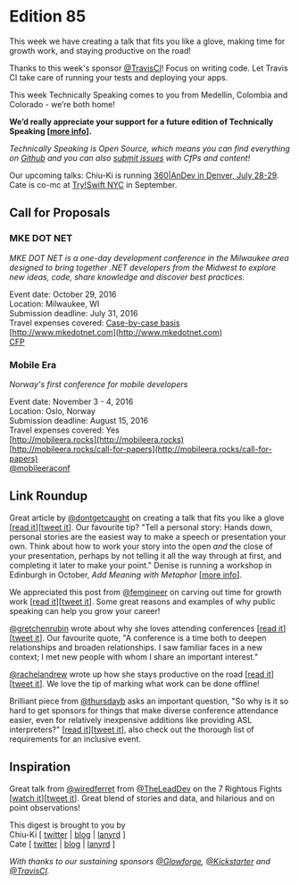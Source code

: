 # Edition 85

This week we have creating a talk that fits you like a glove, making time for growth work, and staying productive on the road!

Thanks to this week's sponsor [@TravisCI](http://twitter.com/travisci)! Focus on writing code. Let Travis CI take care of running your tests and deploying your apps.

This week Technically Speaking comes to you from Medellin, Colombia and Colorado - we’re both home!

**We’d really appreciate your support for a future edition of Technically Speaking [[more info](http://www.techspeak.email/sponsorship/)].**  

*Technically Speaking is Open Source, which means you can find everything on [Github](https://github.com/catehstn/technically-speaking/) and you can also [submit issues](https://github.com/catehstn/technically-speaking/issues/new) with CfPs and content!*  

Our upcoming talks: Chiu-Ki is running [360|AnDev in Denver, July 28-29](http://360andev.com/). Cate is co-mc at [Try!Swift NYC](http://www.tryswiftnyc.com/) in September.

## Call for Proposals

### MKE DOT NET
*MKE DOT NET is a one-day development conference in the Milwaukee area designed to bring together .NET developers from the Midwest to explore new ideas, code, share knowledge and discover best practices.* 
 
Event date: October 29, 2016  
Location: Milwaukee, WI  
Submission deadline: July 31, 2016  
Travel expenses covered: [Case-by-case basis](https://github.com/catehstn/technically-speaking/issues/85#issuecomment-233348612)  
[http://www.mkedotnet.com](http://www.mkedotnet.com)  
[CFP](http://goo.gl/forms/w3R8zyxMoJ)


### Mobile Era
*Norway's first conference for mobile developers*

Event date: November 3 - 4, 2016  
Location: Oslo, Norway  
Submission deadline: August 15, 2016  
Travel expenses covered: Yes  
[http://mobileera.rocks](http://mobileera.rocks)  
[http://mobileera.rocks/call-for-papers](http://mobileera.rocks/call-for-papers)  
[@mobileeraconf](https://twitter.com/mobileeraconf)


## Link Roundup

Great article by [@dontgetcaught](http://twitter.com/dontgetcaught) on creating a talk that fits you like a glove [[read it](http://eloquentwoman.blogspot.com/2016/06/your-signature-talk-create-talk-or.html)][[tweet it](https://twitter.com/home?status=Your%20signature%20talk%3A%20Create%20a%20talk%20or%20presentation%20that%20fits%20you%20like%20a%20glove%20by%20%40dontgetcaught%20http%3A//eloquentwoman.blogspot.com/2016/06/your-signature-talk-create-talk-or.html%20via%20%40techspeakdigest)]. Our favourite tip? "Tell a personal story: Hands down, personal stories are the easiest way to make a speech or presentation your own. Think about how to work your story into the open *and* the close of your presentation, perhaps by not telling it all the way through at first, and completing it later to make your point." Denise is running a workshop in Edinburgh in October, *Add Meaning with Metaphor* [[more info](http://www.europeanspeechwriters.org/wp-content/uploads/2015/12/DeniseTraining.pdf)].

We appreciated this post from [@femgineer](http://twitter.com/femgineer) on carving out time for growth work [[read it](http://femgineer.com/2016/07/growth-work-really-looks-like/)][[tweet it](https://twitter.com/home?status=What%20Growth%20Work%20Really%20Looks%20Like%20by%20%40femgineer%20http%3A//femgineer.com/2016/07/growth-work-really-looks-like/%20via%20%40techspeakdigest)]. Some great reasons and examples of why public speaking can help you grow your career!

[@gretchenrubin](http://twitter.com/gretchenrubin) wrote about why she loves attending conferences [[read it](http://gretchenrubin.com/happiness_project/2016/07/podcast-conference-award/)][[tweet it](https://twitter.com/home?status=Do%20You%20Love%20a%20Conference%20as%20Much%20as%20I%20Do?%20Plus,%20We%20Won%20an%20Award!%20by%20%40gretchenrubin%20http%3A//bit.ly/2a8EY0t%20via%20%40techspeakdigest)]. Our favourite quote, "A conference is a time both to deepen relationships and broaden relationships. I saw familiar faces in a new context; I met new people with whom I share an important interest."

[@rachelandrew](http://twitter.com/rachelandrew) wrote up how she stays productive on the road [[read it](http://alistapart.com/article/the-itinerant-geek)][[tweet it](https://twitter.com/home?status=The%20Itinerant%20Geek%20by%20%40rachelandrew%20http%3A//bit.ly/2a1SRhr%20via%20%40techspeakdigest)]. We love the tip of marking what work can be done offline!

Brilliant piece from [@thursdayb](http://twitter.com/thursdayb) asks an important question, "So why is it so hard to get sponsors for things that make diverse conference attendance easier, even for relatively inexpensive additions like providing ASL interpreters?" [[read it](http://bit.ly/29MJD2U)][[tweet it](https://twitter.com/home?status=Put%20Your%20Damn%20Money%20Where%20Your%20Mouth%20Is%20by%20%40thursdayb%20http%3A//bit.ly/29MJD2U%20via%20%40techspeakdigest)], also check out the thorough list of requirements for an inclusive event.

## Inspiration

Great talk from [@wiredferret](http://twitter.com/wiredferret) from [@TheLeadDev](http://twitter.com/theleaddev) on the 7 Rightous Fights [[watch it](https://vimeo.com/album/4045988/video/173452900)][[tweet it](https://twitter.com/home?status=The%207%20Rightous%20Fights%20You%20Should%20Be%20Fighting%20by%20%40wiredferret%20https%3A//vimeo.com/album/4045988/video/173452900%20via%20%40techspeakdigest)]. Great blend of stories and data, and hilarious and on point observations!  


This digest is brought to you by  
Chiu-Ki [ [twitter](https://twitter.com/chiuki) | [blog](http://blog.sqisland.com/) | [lanyrd](http://lanyrd.com/profile/chiuki/) ]  
Cate [ [twitter](https://twitter.com/catehstn) | [blog](http://www.catehuston.com/blog/) | [lanyrd](http://lanyrd.com/profile/catehstn/) ]

*With thanks to our sustaining sponsors [@Glowforge](http://twitter.com/glowforge), [@Kickstarter](http://twitter.com/kickstarter) and [@TravisCI](http://twitter.com/travisci).*
